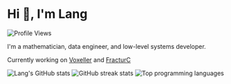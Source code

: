 # Hi 👋, I'm Lang

![Profile Views](https://komarev.com/ghpvc/?username=langliuucsb&label=Profile%20views&color=0e75b6&style=flat)

I'm a mathematician,
data engineer, and
low-level systems developer.

Currently working on [Voxeller](https://github.com/LangLiuUCSB/Voxeller) and [FracturC](https://github.com/LangLiuUCSB/FracturC)

![Lang's GitHub stats](https://github-readme-stats.vercel.app/api?username=langliuucsb&show_icons=true&theme=radical)
![GitHub streak stats](https://github-readme-streak-stats.herokuapp.com/?user=langliuucsb&theme=radical)
![Top programming languages](https://github-readme-stats.vercel.app/api/top-langs/?username=langliuucsb&layout=compact&theme=radical)
